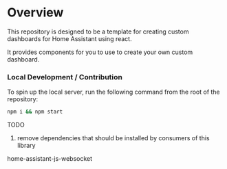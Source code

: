 # Overview

This repository is designed to be a template for creating custom dashboards for Home Assistant using react.

It provides components for you to use to create your own custom dashboard.


### Local Development / Contribution
To spin up the local server, run the following command from the root of the repository:

```bash
npm i && npm start
```


TODO

1. remove dependencies that should be installed by consumers of this library

home-assistant-js-websocket